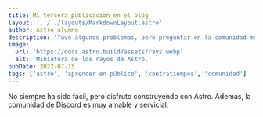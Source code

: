 ```yaml
---
title: Mi tercera publicación en el blog
layout: '../../layouts/MarkdownLayout.astro'
author: Astro alumno
description: 'Tuve algunos problemas, pero preguntar en la comunidad me ayudó mucho.'
image:
  url: 'https://docs.astro.build/assets/rays.webp'
  alt: 'Miniatura de los rayos de Astro.'
pubDate: 2022-07-15
tags: ['astro', 'aprender en público', 'contratiempos', 'comunidad']
---
```


No siempre ha sido fácil, pero disfruto construyendo con Astro. Además, la [comunidad de Discord](https://astro.build/chat) es muy amable y servicial.
